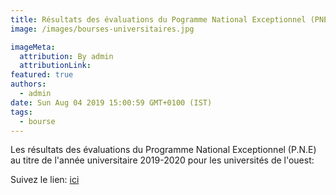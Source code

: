 ```yaml
---
title: Résultats des évaluations du Pogramme National Exceptionnel (PNE) -les universités de l'ouest-.
image: /images/bourses-universitaires.jpg

imageMeta:
  attribution: By admin
  attributionLink:
featured: true
authors:
  - admin
date: Sun Aug 04 2019 15:00:59 GMT+0100 (IST)
tags:
  - bourse
---
```

Les résultats des évaluations du Programme National Exceptionnel (P.N.E) au titre de l'année universitaire 2019-2020 pour les universités de l'ouest:

Suivez le lien: [ici](/docs/resultats-finale-PNE-OUEST.pdf)
